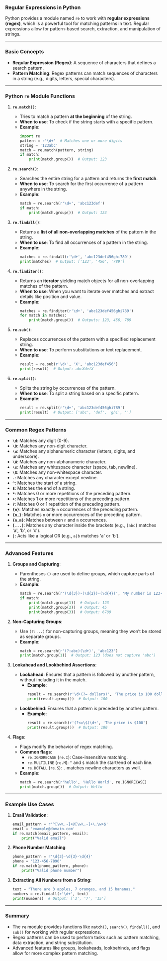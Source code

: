 ### Regular Expressions in Python

Python provides a module named `re` to work with **regular expressions (regex)**, which is a powerful tool for matching patterns in text. Regular expressions allow for pattern-based search, extraction, and manipulation of strings.

---

### **Basic Concepts**

- **Regular Expression (Regex)**: A sequence of characters that defines a search pattern.
- **Pattern Matching**: Regex patterns can match sequences of characters in a string (e.g., digits, letters, special characters).
  
---

### **Python `re` Module Functions**

1. **`re.match()`**:
   - Tries to match a pattern **at the beginning** of the string.
   - **When to use**: To check if the string starts with a specific pattern.
   - **Example**:
     ```python
     import re
     pattern = r'\d+'  # Matches one or more digits
     string = '123abc'
     match = re.match(pattern, string)
     if match:
         print(match.group())  # Output: 123
     ```

2. **`re.search()`**:
   - Searches the entire string for a pattern and returns the **first match**.
   - **When to use**: To search for the first occurrence of a pattern anywhere in the string.
   - **Example**:
     ```python
     match = re.search(r'\d+', 'abc123def')
     if match:
         print(match.group())  # Output: 123
     ```

3. **`re.findall()`**:
   - Returns a **list of all non-overlapping matches** of the pattern in the string.
   - **When to use**: To find all occurrences of a pattern in the string.
   - **Example**:
     ```python
     matches = re.findall(r'\d+', 'abc123def456ghi789')
     print(matches)  # Output: ['123', '456', '789']
     ```

4. **`re.finditer()`**:
   - Returns an **iterator** yielding match objects for all non-overlapping matches of the pattern.
   - **When to use**: When you want to iterate over matches and extract details like position and value.
   - **Example**:
     ```python
     matches = re.finditer(r'\d+', 'abc123def456ghi789')
     for match in matches:
         print(match.group())  # Outputs: 123, 456, 789
     ```

5. **`re.sub()`**:
   - Replaces occurrences of the pattern with a specified replacement string.
   - **When to use**: To perform substitutions or text replacement.
   - **Example**:
     ```python
     result = re.sub(r'\d+', 'X', 'abc123def456')
     print(result)  # Output: abcXdefX
     ```

6. **`re.split()`**:
   - Splits the string by occurrences of the pattern.
   - **When to use**: To split a string based on a specific pattern.
   - **Example**:
     ```python
     result = re.split(r'\d+', 'abc123def456ghi789')
     print(result)  # Output: ['abc', 'def', 'ghi', '']
     ```

---

### **Common Regex Patterns**

- **`\d`**: Matches any digit (0-9).
- **`\D`**: Matches any non-digit character.
- **`\w`**: Matches any alphanumeric character (letters, digits, and underscore).
- **`\W`**: Matches any non-alphanumeric character.
- **`\s`**: Matches any whitespace character (space, tab, newline).
- **`\S`**: Matches any non-whitespace character.
- **`.`**: Matches any character except newline.
- **`^`**: Matches the start of a string.
- **`$`**: Matches the end of a string.
- **`*`**: Matches 0 or more repetitions of the preceding pattern.
- **`+`**: Matches 1 or more repetitions of the preceding pattern.
- **`?`**: Matches 0 or 1 repetition of the preceding pattern.
- **`{n}`**: Matches exactly `n` occurrences of the preceding pattern.
- **`{n,}`**: Matches `n` or more occurrences of the preceding pattern.
- **`{n,m}`**: Matches between `n` and `m` occurrences.
- **`[...]`**: Matches any character inside the brackets (e.g., `[abc]` matches 'a', 'b', or 'c').
- **`|`**: Acts like a logical OR (e.g., `a|b` matches 'a' or 'b').

---

### **Advanced Features**

1. **Groups and Capturing**:
   - Parentheses `()` are used to define groups, which capture parts of the string.
   - **Example**:
     ```python
     match = re.search(r'(\d{3})-(\d{2})-(\d{4})', 'My number is 123-45-6789')
     if match:
         print(match.group(1))  # Output: 123
         print(match.group(2))  # Output: 45
         print(match.group(3))  # Output: 6789
     ```

2. **Non-Capturing Groups**:
   - Use `(?:...)` for non-capturing groups, meaning they won’t be stored as separate groups.
   - **Example**:
     ```python
     match = re.search(r'(?:abc)(\d+)', 'abc123')
     print(match.group(1))  # Output: 123 (does not capture 'abc')
     ```

3. **Lookahead and Lookbehind Assertions**:
   - **Lookahead**: Ensures that a pattern is followed by another pattern, without including it in the match.
     - **Example**:
       ```python
       result = re.search(r'\d+(?= dollars)', 'The price is 100 dollars')
       print(result.group())  # Output: 100
       ```
   - **Lookbehind**: Ensures that a pattern is preceded by another pattern.
     - **Example**:
       ```python
       result = re.search(r'(?<=\$)\d+', 'The price is $100')
       print(result.group())  # Output: 100
       ```

4. **Flags**:
   - Flags modify the behavior of regex matching.
   - **Common flags**:
     - `re.IGNORECASE` (`re.I`): Case-insensitive matching.
     - `re.MULTILINE` (`re.M`): `^` and `$` match the start/end of each line.
     - `re.DOTALL` (`re.S`): `.` matches newline characters as well.
   - **Example**:
     ```python
     match = re.search(r'hello', 'Hello World', re.IGNORECASE)
     print(match.group())  # Output: Hello
     ```

---

### **Example Use Cases**

1. **Email Validation**:
   ```python
   email_pattern = r'^[\w\.-]+@[\w\.-]+\.\w+$'
   email = 'example@domain.com'
   if re.match(email_pattern, email):
       print("Valid email")
   ```

2. **Phone Number Matching**:
   ```python
   phone_pattern = r'\d{3}-\d{3}-\d{4}'
   phone = '123-456-7890'
   if re.match(phone_pattern, phone):
       print("Valid phone number")
   ```

3. **Extracting All Numbers from a String**:
   ```python
   text = "There are 3 apples, 7 oranges, and 15 bananas."
   numbers = re.findall(r'\d+', text)
   print(numbers)  # Output: ['3', '7', '15']
   ```

---

### **Summary**

- The `re` module provides functions like `match()`, `search()`, `findall()`, and `sub()` for working with regular expressions.
- Regex patterns can be used to perform tasks such as pattern matching, data extraction, and string substitution.
- Advanced features like groups, lookaheads, lookbehinds, and flags allow for more complex pattern matching.